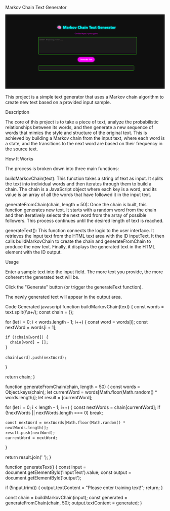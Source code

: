  
Markov Chain Text Generator

 
![Alt text](https://github.com/princegajera1/task3/blob/e60199b6d99c3de1c36c893f14138e7cb88957ba/Screenshot%202025-07-11%20085549.png)

This project is a simple text generator that uses a Markov chain algorithm to create new text based on a provided input sample.

Description

The core of this project is to take a piece of text, analyze the probabilistic relationships between its words, and then generate a new sequence of words that mimics the style and structure of the original text. This is achieved by building a Markov chain from the input text, where each word is a state, and the transitions to the next word are based on their frequency in the source text.

How It Works

The process is broken down into three main functions:

buildMarkovChain(text): This function takes a string of text as input. It splits the text into individual words and then iterates through them to build a chain. The chain is a JavaScript object where each key is a word, and its value is an array of all the words that have followed it in the input text.

generateFromChain(chain, length = 50): Once the chain is built, this function generates new text. It starts with a random word from the chain and then iteratively selects the next word from the array of possible followers. This process continues until the desired length of text is reached.

generateText(): This function connects the logic to the user interface. It retrieves the input text from the HTML text area with the ID inputText. It then calls buildMarkovChain to create the chain and generateFromChain to produce the new text. Finally, it displays the generated text in the HTML element with the ID output.

Usage

Enter a sample text into the input field. The more text you provide, the more coherent the generated text will be.

Click the "Generate" button (or trigger the generateText function).

The newly generated text will appear in the output area.

Code
Generated javascript
function buildMarkovChain(text) {
  const words = text.split(/\s+/);
  const chain = {};

  for (let i = 0; i < words.length - 1; i++) {
    const word = words[i];
    const nextWord = words[i + 1];

    if (!chain[word]) {
      chain[word] = [];
    }

    chain[word].push(nextWord);
  }

  return chain;
}

function generateFromChain(chain, length = 50) {
  const words = Object.keys(chain);
  let currentWord = words[Math.floor(Math.random() * words.length)];
  let result = [currentWord];

  for (let i = 0; i < length - 1; i++) {
    const nextWords = chain[currentWord];
    if (!nextWords || nextWords.length === 0) break;

    const nextWord = nextWords[Math.floor(Math.random() * nextWords.length)];
    result.push(nextWord);
    currentWord = nextWord;
  }

  return result.join(' ');
}

function generateText() {
  const input = document.getElementById('inputText').value;
  const output = document.getElementById('output');

  if (!input.trim()) {
    output.textContent = "Please enter training text!";
    return;
  }

  const chain = buildMarkovChain(input);
  const generated = generateFromChain(chain, 50);
  output.textContent = generated;
}
